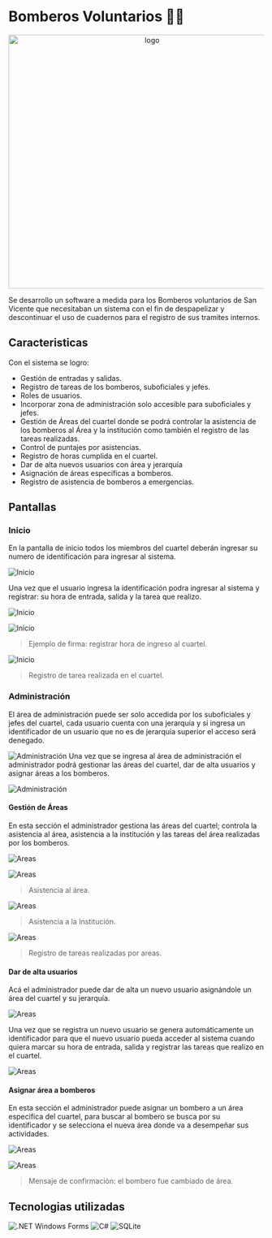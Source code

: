 # Bomberos Voluntarios 🧑‍🚒
<p align="center">

<img src="ProyectoBomberos2\Resources\BomberosLogo1.png" alt="logo" height ="500" width = "550">

</p>

Se desarrollo un software a medida para los Bomberos voluntarios de San Vicente que necesitaban un sistema con el fin de despapelizar y descontinuar el uso de cuadernos para el registro de sus tramites internos.

## Caracteristicas

Con el sistema se logro:

- Gestión de entradas y salidas.
- Registro de tareas de los bomberos, suboficiales y jefes.
- Roles de usuarios.
- Incorporar zona de administración solo accesible para suboficiales y jefes.
- Gestión de Áreas del cuartel donde se podrá controlar la asistencia de los bomberos al Área y la institución como también el registro de las tareas realizadas.
- Control de puntajes por asistencias.
- Registro de horas cumplida en el cuartel.
- Dar de alta nuevos usuarios con área y jerarquía
- Asignación de áreas especificas a bomberos.
- Registro de asistencia de bomberos a emergencias.

## Pantallas

### Inicio

En la pantalla de inicio todos los miembros del cuartel deberán ingresar su numero de identificación para ingresar al sistema.

![Inicio](assets/inicio.png "Inicio")

Una vez que el usuario ingresa la identificación podra ingresar al sistema y registrar: su hora de entrada, salida y la tarea que realizo.

![Inicio](assets/inicio-2.png "Inicio")

![Inicio](assets/firma.png "Inicio")
> Ejemplo de firma: registrar hora de ingreso al cuartel.

![Inicio](assets/tarea.png "Inicio")
> Registro de tarea realizada en el cuartel.

### Administración

El área de administración puede ser solo accedida por los suboficiales y jefes del cuartel, cada usuario cuenta con una jerarquía y si ingresa un identificador de un usuario que no es de jerarquía superior el acceso será denegado.

![Administración](assets/admin.png "Administración")
Una vez que se ingresa al área de administración el administrador podrá gestionar las áreas del cuartel, dar de alta usuarios y asignar áreas a los bomberos.

![Administración](assets/admin-2.png "Administración")

#### Gestión de Áreas

En esta sección el administrador gestiona las áreas del cuartel; controla la asistencia al área, asistencia a la institución y las tareas del área realizadas por los bomberos.

![Areas](assets/areas.png "Areas")

![Areas](assets/asis-area.png "Areas")
> Asistencia al área.

![Areas](assets/asis-insti.png "Areas")
> Asistencia a la Institución.

![Areas](assets/tarea-area.png "Areas")
> Registro de tareas realizadas por areas.

#### Dar de alta usuarios

Acá el administrador puede dar de alta un nuevo usuario asignándole un área del cuartel y su jerarquía.

![Areas](assets/alta.png "Areas")

Una vez que se registra un nuevo usuario se genera automáticamente un identificador para que el nuevo usuario pueda acceder al sistema cuando quiera marcar su hora de entrada, salida y registrar las tareas que realizo en el cuartel.

![Areas](assets/alta-2.png "Areas")

#### Asignar área a bomberos
En esta sección el administrador puede asignar un bombero a un área especifica del cuartel, para buscar al bombero se busca por su identificador y se selecciona el nueva área donde va a desempeñar sus actividades.

![Areas](assets/asignar.png "Areas")

![Areas](assets/asignar-2.png "Areas")

> Mensaje de confirmaciòn: el bombero fue cambiado de área. 

## Tecnologias utilizadas
![.NET Windows Forms](https://img.shields.io/badge/.net%20Windows%20Forms-5C2D91?style=for-the-badge&logo=.net&logoColor=5C2D91&labelColor=white)
![C#](https://img.shields.io/badge/csharp-purple?style=for-the-badge&logo=sharp&logoColor=purple&labelColor=white)
![SQLite](https://img.shields.io/badge/sql:%20mssql-003B57?style=for-the-badge&logo=sqlite&logoColor=003B57&labelColor=white)
